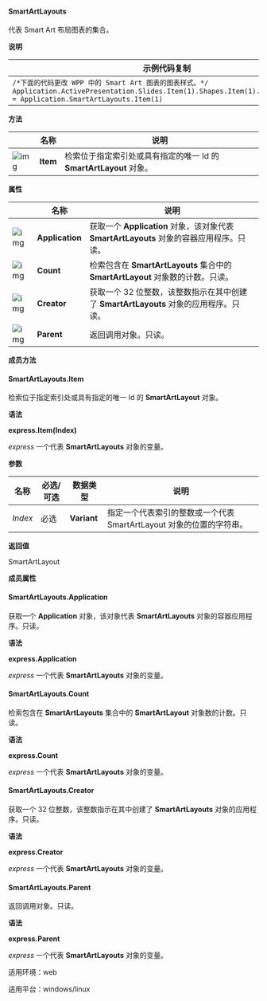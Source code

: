 #### **SmartArtLayouts**



代表 Smart Art 布局图表的集合。

**说明**

 

| 示例代码复制                                                 |
| ------------------------------------------------------------ |
| `/*下面的代码更改 WPP 中的 Smart Art 图表的图表样式。*/ Application.ActivePresentation.Slides.Item(1).Shapes.Item(1).SmartArt.Layout = Application.SmartArtLayouts.Item(1)` |

**方法**

|                                                              | 名称     | 说明                                                         |
| ------------------------------------------------------------ | -------- | ------------------------------------------------------------ |
| ![img](https://qn.cache.wpscdn.cn/encs/doc/office_v19/gif/methods.gif) | **Item** | 检索位于指定索引处或具有指定的唯一 Id 的 **SmartArtLayout** 对象。 |

**属性**

|                                                              | 名称            | 说明                                                         |
| ------------------------------------------------------------ | --------------- | ------------------------------------------------------------ |
| ![img](https://qn.cache.wpscdn.cn/encs/doc/office_v19/gif/properties.gif) | **Application** | 获取一个 **Application** 对象，该对象代表 **SmartArtLayouts** 对象的容器应用程序。只读。 |
| ![img](https://qn.cache.wpscdn.cn/encs/doc/office_v19/gif/properties.gif) | **Count**       | 检索包含在 **SmartArtLayouts** 集合中的 **SmartArtLayout** 对象数的计数。只读。 |
| ![img](https://qn.cache.wpscdn.cn/encs/doc/office_v19/gif/properties.gif) | **Creator**     | 获取一个 32 位整数，该整数指示在其中创建了 **SmartArtLayouts** 对象的应用程序。只读。 |
| ![img](https://qn.cache.wpscdn.cn/encs/doc/office_v19/gif/properties.gif) | **Parent**      | 返回调用对象。只读。                                         |

**成员方法**

#### **SmartArtLayouts.Item**

检索位于指定索引处或具有指定的唯一 Id 的 **SmartArtLayout** 对象。

**语法**

**express.Item(Index)**

*express*   一个代表 **SmartArtLayouts** 对象的变量。

**参数**

| **名称** | **必选/可选** | **数据类型** | **说明**                                                     |
| -------- | ------------- | ------------ | ------------------------------------------------------------ |
| *Index*  | 必选          | **Variant**  | 指定一个代表索引的整数或一个代表 SmartArtLayout 对象的位置的字符串。 |

**返回值**

SmartArtLayout

**成员属性**

#### **SmartArtLayouts.Application**

获取一个 **Application** 对象，该对象代表 **SmartArtLayouts** 对象的容器应用程序。只读。

**语法**

**express.Application**

*express*   一个代表 **SmartArtLayouts** 对象的变量。

#### **SmartArtLayouts.Count**

检索包含在 **SmartArtLayouts** 集合中的 **SmartArtLayout** 对象数的计数。只读。

**语法**

**express.Count**

*express*   一个代表 **SmartArtLayouts** 对象的变量。

#### **SmartArtLayouts.Creator**

获取一个 32 位整数，该整数指示在其中创建了 **SmartArtLayouts** 对象的应用程序。只读。

**语法**

**express.Creator**

*express*   一个代表 **SmartArtLayouts** 对象的变量。

#### **SmartArtLayouts.Parent**

返回调用对象。只读。

**语法**

**express.Parent**

*express*   一个代表 **SmartArtLayouts** 对象的变量。

适用环境：web

适用平台：windows/linux
